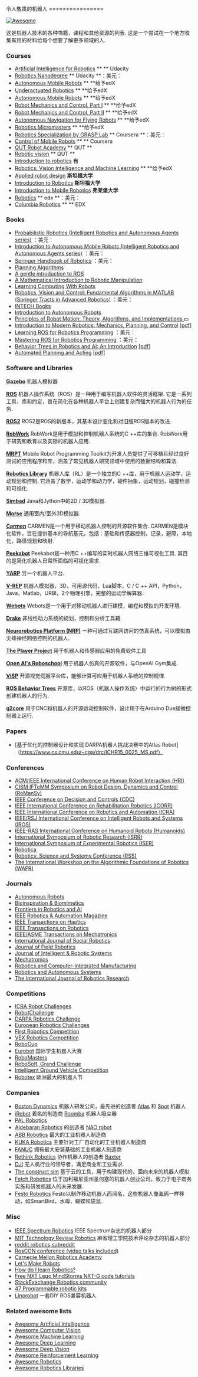 <div class="github-widget" data-repo="Kiloreux/awesome-robotics"></div>
令人敬畏的机器人
================

[![Awesome](https://cdn.rawgit.com/sindresorhus/awesome/d7305f38d29fed78fa85652e3a63e154dd8e8829/media/badge.svg)](https://github.com/sindresorhus/awesome)

 这是机器人技术的各种书籍，课程和其他资源的列表.  这是一个尝试在一个地方收集有用的材料给每个想要了解更多领域的人.


### Courses ###
* [Artificial Intelligence for Robotics](https://www.udacity.com/course/artificial-intelligence-for-robotics--cs373) ** ** Udacity
* [Robotics Nanodegree](https://www.udacity.com/course/robotics-nanodegree--nd209) ** Udacity **：美元：
* [Autonomous Mobile Robots](https://courses.edx.org/courses/course-v1:ETHx+AMRx+1T2015/info) ** **给予edX
* [Underactuated Robotics](https://courses.edx.org/courses/course-v1:MITx+6.832x_2+3T2015/info) ** **给予edX
* [Autonomous Mobile Robots](https://courses.edx.org/courses/ETHx/AMRx/1T2014/info) ** **给予edX
* [Robot Mechanics and Control, Part I](https://www.edx.org/course/robot-mechanics-control-part-i-snux-snu446-345-1x) ** **给予edX
* [Robot Mechanics and Control, Part II](https://www.edx.org/course/robot-mechanics-control-part-ii-snux-snu446-345-2x) ** **给予edX
* [Autonomous Navigation for Flying Robots](https://www.edx.org/course/autonomous-navigation-flying-robots-tumx-autonavx-0) ** **给予edX
* [Robotics Micromasters](https://www.edx.org/micromasters/pennx-robotics) ** **给予edX
* [Robotics Specialization by GRASP Lab](https://www.coursera.org/specializations/robotics) ** Coursera **：美元：
* [Control of Mobile Robots](https://www.coursera.org/course/conrob) ** ** Coursera
* [QUT Robot Academy](https://robotacademy.net.au/) ** QUT **
* [Robotic vision](https://www.qut.edu.au/study/short-courses-and-professional-development/short-courses/robotic-vision) ** QUT **
* [Introduction to robotics](http://ocw.mit.edu/courses/mechanical-engineering/2-12-introduction-to-robotics-fall-2005/) **有**
* [Robotics: Vision Intelligence and Machine Learning](https://www.edx.org/course/robotics-vision-intelligence-machine-pennx-robo2x) ** **给予edX
* [Applied robot design](https://www.youtube.com/user/StanfordCS235/videos) **斯坦福大学**
* [Introduction to Robotics](https://see.stanford.edu/Course/CS223A) **斯坦福大学**
* [Introduction to Mobile Robotics](http://ais.informatik.uni-freiburg.de/teaching/ss16/robotics/index_en.php) **弗莱堡大学**
* [Robotics](https://www.edx.org/micromasters/pennx-robotics) ** edx **：美元：
* [Columbia Robotics](https://www.edx.org/course/robotics-columbiax-csmm-103x-2) ** ** EDX 

### Books ###
* [Probabilistic Robotics (Intelligent Robotics and Autonomous Agents series)](http://www.amazon.com/Probabilistic-Robotics-Intelligent-Autonomous-Agents/dp/0262201623/)  ：美元：
* [Introduction to Autonomous Mobile Robots (Intelligent Robotics and Autonomous Agents series)](http://www.amazon.com/Introduction-Autonomous-Mobile-Intelligent-Robotics/dp/0262015358/)  ：美元：
* [Springer Handbook of Robotics](http://www.amazon.com/Springer-Handbook-Robotics-Bruno-Siciliano/dp/354023957X)  ：美元：
* [Planning Algorithms](http://planning.cs.uiuc.edu/)
* [A gentle introduction to ROS](https://cse.sc.edu/~jokane/agitr/agitr-letter.pdf)
* [A Mathematical Introduction to Robotic Manipulation](http://www.cds.caltech.edu/~murray/mlswiki/?title=First_edition)
* [Learning Computing With Robots](http://wiki.roboteducation.org/Introduction_to_Computer_Science_via_Robots)
* [Robotics, Vision and Control: Fundamental Algorithms in MATLAB (Springer Tracts in Advanced Robotics)](http://www.amazon.com/Robotics-Vision-Control-Fundamental-Algorithms/dp/3642201431)  ：美元：
* [INTECH Books](http://www.intechopen.com/subjects/robotics)
* [Introduction to Autonomous Robots](https://github.com/correll/Introduction-to-Autonomous-Robots/releases)
* [Principles of Robot Motion: Theory, Algorithms, and Implementations ](https://www.amazon.com/Principles-Robot-Motion-Implementations-Intelligent/dp/0262033275):dollar:
* [Introduction to Modern Robotics: Mechanics, Planning, and Control](http://hades.mech.northwestern.edu/index.php/LynchAndPark) [[pdf](http://hades.mech.northwestern.edu/images/7/7f/MR.pdf)]
* [Learning ROS for Robotics Programming](https://www.amazon.com/Learning-ROS-Robotics-Programming-Second/dp/1783987588) ：美元：
* [Mastering ROS for Robotics Programming](https://www.amazon.com/Mastering-Robotics-Programming-Lentin-Joseph/dp/1783551798) ：美元：
* [Behavior Trees in Robotics and AI: An Introduction](https://btirai.github.io/) [[pdf](https://arxiv.org/pdf/1709.00084)]
* [Automated Planning and Acting](http://projects.laas.fr/planning/) [[pdf](http://projects.laas.fr/planning/book.pdf)]


### Software and Libraries ###
[**Gazebo**](http://gazebosim.org/)
机器人模拟器

[**ROS**](http://www.ros.org/)
 机器人操作系统（ROS）是一种用于编写机器人软件的灵活框架.  它是一系列工具，库和约定，旨在简化在各种机器人平台上创建复杂而强大的机器人行为的任务.

[**ROS2**](https://github.com/ros2/ros2/wiki)
ROS2是ROS的新版本，其基本设计变化和对旧版ROS版本的改进.

[**RobWork**](http://www.robwork.dk/apidoc/nightly/rw/)
 RobWork是用于模拟和控制机器人系统的C ++库的集合.  RobWork用于研究和教育以及实际的机器人应用.

[**MRPT**](http://www.mrpt.org/)
Mobile Robot Programming Toolkit为开发人员提供了可移植且经过良好测试的应用程序和库，涵盖了常见机器人研究领域中使用的数据结构和算法.

[**Robotics Library**](http://www.roboticslibrary.org/)
 机器人库（RL）是一个独立的C ++库，用于机器人运动学，运动规划和控制.  它涵盖了数学，运动学和动力学，硬件抽象，运动规划，碰撞检测和可视化.

[**Simbad**](http://simbad.sourceforge.net/)
Java和Jython中的2D / 3D模拟器.

[**Morse**](https://www.openrobots.org/wiki/morse/)
通用室内/室外3D模拟器.

[**Carmen**](http://carmen.sourceforge.net/)
 CARMEN是一个用于移动机器人控制的开源软件集合.  CARMEN是模块化软件，旨在提供基本的导航基元，包括：基础和传感器控制，记录，避障，本地化，路径规划和映射.

[**Peekabot**](http://www.peekabot.org/)
 Peekabot是一种用C ++编写的实时机器人网络三维可视化工具.  其目的是简化机器人日常所面临的可视化需求.

[**YARP**](http://www.yarp.it/)
另一个机器人平台.

[**V-REP**](http://www.coppeliarobotics.com/)
机器人模拟器，3D，可用源代码，Lua脚本，C / C ++ API，Python，Java，Matlab，URBI，2个物理引擎，完整的运动学解算器.

[**Webots**](https://www.cyberbotics.com/overview)
Webots是一个用于对移动机器人进行建模，编程和模拟的开发环境.

[**Drake**](http://drake.mit.edu/)
非线性动力系统的规划，控制和分析工具箱.

[**Neurorobotics Platform (NRP)**](https://neurorobotics.net/)
一种可通过互联网访问的仿真系统，可以模拟由尖峰神经网络控制的机器人.

[**The Player Project**](http://playerstage.sourceforge.net/)
用于机器人和传感器应用的免费软件工具 

[**Open AI's Roboschool**](https://github.com/openai/roboschool)
用于机器人仿真的开源软件，与OpenAI Gym集成.

[**ViSP**](http://visp.inria.fr/)
开源视觉伺服平台库，能够计算可应用于机器人系统的控制规律.

[**ROS Behavior Trees**](https://github.com/miccol/ROS-Behavior-Tree)
开源库，以ROS（机器人操作系统）中运行的行为树的形式创建机器人的行为.

[**g2core**](https://github.com/synthetos/g2)
用于CNC和机器人的开源运动控制软件，设计用于在Arduino Due级微控制器上运行.

### Papers ###
* [基于优化的控制器设计和实现
DARPA机器人挑战决赛中的Atlas Robot]（https://www.cs.cmu.edu/~cga/drc/ICHR15_0025_MS.pdf）


### Conferences ###
* [ACM/IEEE International Conference on Human Robot Interaction (HRI)](http://ieeexplore.ieee.org/xpl/conhome.jsp?punumber=1040036)
* [CISM IFToMM Symposium on Robot Design, Dynamics and Control (RoManSy)](http://www.romansy2016.org/)
* [IEEE Conference on Decision and Controls (CDC)](http://ieeexplore.ieee.org/servlet/opac?punumber=1000188)
* [IEEE International Conference on Rehabilitation Robotics (ICORR)](http://www.rehabrobotics.org/)
* [IEEE International Conference on Robotics and Automation (ICRA)](http://www.ieee-ras.org/conferences-workshops/fully-sponsored/icra)
* [IEEE/RSJ International Conference on Intelligent Robots and Systems (IROS)](http://www.iros.org/)
* [IEEE-RAS International Conference on Humanoid Robots (Humanoids)](http://ieeexplore.ieee.org/servlet/opac?punumber=1002042)
* [International Symposium of Robotic Research (ISRR)](http://ifrr.org/isrr.php)
* [International Symposium of Experimental Robotics (ISER)](http://ifrr.org/iser.php)
* [Robotica](http://www.ieee-ras.org/conferences-workshops/technically-co-sponsored/robotica)
* [Robotics: Science and Systems Conference (RSS)](http://www.roboticsconference.org/)
* [The International Workshop on the Algorithmic Foundations of Robotics (WAFR)](http://www.wafr.org/)


### Journals ###
* [Autonomous Robots](http://www.springer.com/engineering/robotics/journal/10514)
* [Bioinspiration & Biomimetics](http://iopscience.iop.org/journal/1748-3190)
* [Frontiers in Robotics and AI](http://journal.frontiersin.org/journal/robotics-and-ai)
* [IEEE Robotics & Automation Magazine](http://ieeexplore.ieee.org/xpl/RecentIssue.jsp?punumber=100)
* [IEEE Transactions on Haptics](http://ieeexplore.ieee.org/xpl/RecentIssue.jsp?punumber=4543165)
* [IEEE Transactions on Robotics](http://ieeexplore.ieee.org/xpl/RecentIssue.jsp?punumber=8860)
* [IEEE/ASME Transactions on Mechatronics](http://ieeexplore.ieee.org/xpl/RecentIssue.jsp?punumber=3516)
* [International Journal of Social Robotics](http://www.springer.com/engineering/robotics/journal/12369)
* [Journal of Field Robotics](http://www.journalfieldrobotics.org/Home.html)
* [Journal of Intelligent & Robotic Systems](http://www.springer.com/engineering/robotics/journal/10846)
* [Mechatronics](http://www.journals.elsevier.com/mechatronics)
* [Robotics and Computer-Integrated Manufacturing](http://www.journals.elsevier.com/robotics-and-computer-integrated-manufacturing)
* [Robotics and Autonomous Systems](http://www.journals.elsevier.com/robotics-and-autonomous-systems)
* [The International Journal of Robotics Research](http://www.ijrr.org/)


### Competitions ###
* [ICRA Robot Challenges](http://www.icra2017.org/conference/robot-challenges)
* [RobotChallenge](http://www.robotchallenge.org/)
* [DARPA Robotics Challenge](http://www.theroboticschallenge.org/)
* [European Robotics Challenges](http://www.euroc-project.eu/)
* [First Robotics Competition](http://www.firstinspires.org/robotics/frc)
* [VEX Robotics Competition](https://www.vexrobotics.com/)
* [RoboCup](http://www.robocup.org/)
* [Eurobot](http://www.eurobot.org/) 国际学生机器人大赛
* [RoboMasters](http://www.robomasters.com/en/)
* [RoboSoft, Grand Challenge](http://www.robosoftca.eu/)
* [Intelligent Ground Vehicle Competition](http://www.igvc.org/)
* [Robotex](https://robotex.ee/en/) 欧洲最大的机器人节

### Companies ###
* [Boston Dynamics](http://www.bostondynamics.com/) 机器人研发公司，最先进的创造者 [Atlas](https://www.youtube.com/watch?v=rVlhMGQgDkY) 和 [Spot](https://www.youtube.com/watch?v=M8YjvHYbZ9w) 机器人
* [iRobot](http://www.irobot.com/) 着名的制造商 [Roomba](https://en.wikipedia.org/wiki/Roomba) 机器人吸尘器
* [PAL Robotics](http://pal-robotics.com)
* [Aldebaran Robotics](https://www.aldebaran.com/en) 的创造者 [NAO robot](https://www.youtube.com/watch?v=nNbj2G3GmAo)
* [ABB Robotics](http://new.abb.com/products/robotics) 最大的工业机器人制造商
* [KUKA Robotics](http://www.kuka-robotics.com/en/) 主要针对工厂自动化的工业机器人制造商
* [FANUC](http://www.fanucamerica.com/) 拥有最大安装基础的工业机器人制造商
* [Rethink Robotics](http://www.rethinkrobotics.com/) 协作机器人的创造者 [Baxter](https://www.youtube.com/watch?v=fCML42boO8c)
* [DJI](http://www.dji.com/) 无人机行业的领导者，满足商业和工业需求.
* [The construct sim](http://www.theconstructsim.com/)  基于云的工具，用于构建现代的，面向未来的机器人模拟. 
* [Fetch Robotics](http://www.fetchrobotics.com/) 位于加利福尼亚州圣何塞的机器人创业公司，致力于电子商务实施和研发机器人的未来发展.
* [Festo Robotics](https://www.festo.com/) Festo以制作移动机器人而闻名，这些机器人像海鸥一样移动，如SmartBird，水母，蝴蝶和袋鼠.


### Misc ###
* [IEEE Spectrum Robotics](http://spectrum.ieee.org/robotics) IEEE Spectrum杂志的机器人部分
* [MIT Technology Review Robotics](https://www.technologyreview.com/c/robotics/) 麻省理工学院技术评论杂志的机器人部分
* [reddit robotics subreddit](https://www.reddit.com/r/robotics/)
* [RosCON conference (video talks included)](http://roscon.ros.org/2015/)
* [Carnegie Mellon Robotics Academy](http://education.rec.ri.cmu.edu/)
* [Let's Make Robots](http://letsmakerobots.com/)
* [How do I learn Robotics?](https://www.quora.com/How-do-I-learn-robotics)
* [Free NXT Lego MindStorms NXT-G code tutorials](http://www.drgraeme.net/DrGraeme-free-NXT-G-tutorials/ChV4.htm)
* [StackExachange Robotics community](https://robotics.stackexchange.com)
* [47 Programmable robotic kits](http://www.intorobotics.com/47-programmable-robotic-kits/)
* [Linorobot](https://linorobot.org/) 一套DIY ROS兼容机器人

### Related awesome lists ###
* [Awesome Artificial Intelligence](https://github.com/owainlewis/awesome-artificial-intelligence)
* [Awesome Computer Vision](https://github.com/jbhuang0604/awesome-computer-vision)
* [Awesome Machine Learning](https://github.com/josephmisiti/awesome-machine-learning)
* [Awesome Deep Learning](https://github.com/ChristosChristofidis/awesome-deep-learning)
* [Awesome Deep Vision](https://github.com/kjw0612/awesome-deep-vision)
* [Awesome Reinforcement Learning](https://github.com/aikorea/awesome-rl/)
* [Awesome Robotics](https://github.com/ahundt/awesome-robotics)
* [Awesome Robotics Libraries](https://github.com/jslee02/awesome-robotics-libraries)
